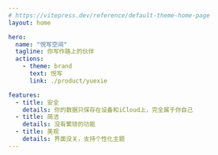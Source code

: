 ```yaml
---
# https://vitepress.dev/reference/default-theme-home-page
layout: home

hero:
  name: "悦写空间"
  tagline: 你写作路上的伙伴
  actions:
    - theme: brand
      text: 悦写
      link: ./product/yuexie

features:
  - title: 安全
    details: 你的数据只保存在设备和iCloud上，完全属于你自己
  - title: 简洁
    details: 没有繁琐的功能
  - title: 美观
    details: 界面没关，支持个性化主题
---
```


